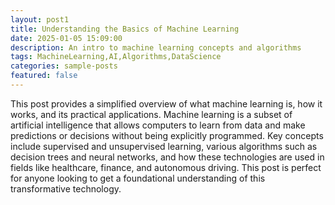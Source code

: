 ```yaml
---
layout: post1
title: Understanding the Basics of Machine Learning
date: 2025-01-05 15:09:00
description: An intro to machine learning concepts and algorithms
tags: MachineLearning,AI,Algorithms,DataScience
categories: sample-posts
featured: false
---
```


This post provides a simplified overview of what machine learning is, how it works, and its practical applications. Machine learning is a subset of artificial intelligence that allows computers to learn from data and make predictions or decisions without being explicitly programmed. Key concepts include supervised and unsupervised learning, various algorithms such as decision trees and neural networks, and how these technologies are used in fields like healthcare, finance, and autonomous driving. This post is perfect for anyone looking to get a foundational understanding of this transformative technology.
